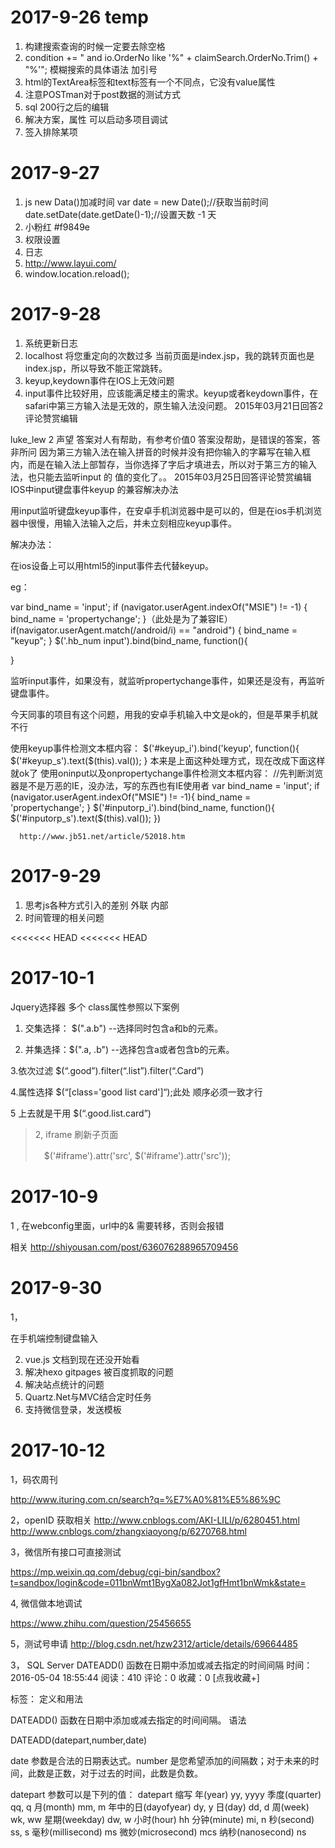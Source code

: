 # 2017-9-26 temp

1. 构建搜索查询的时候一定要去除空格
2.  condition += " and io.OrderNo like '%" + claimSearch.OrderNo.Trim() + "%'"; 模糊搜索的具体语法 加引号
3. html的TextArea标签和text标签有一个不同点，它没有value属性
4. 注意POSTman对于post数据的测试方式
5. sql 200行之后的编辑
6. 解决方案，属性 可以启动多项目调试
7. 签入排除某项


# 2017-9-27

1. js  new Data()加减时间  var date = new Date();//获取当前时间  
  date.setDate(date.getDate()-1);//设置天数 -1 天  
2. 小粉红 #f9849e
3. 权限设置
4. 日志
5. http://www.layui.com/
6. window.location.reload();

# 2017-9-28

1. 系统更新日志
2.  localhost 将您重定向的次数过多
当前页面是index.jsp，我的跳转页面也是index.jsp，所以导致不能正常跳转。
3. keyup,keydown事件在IOS上无效问题
4. input事件比较好用，应该能满足楼主的需求。keyup或者keydown事件，在safari中第三方输入法是无效的，原生输入法没问题。
2015年03月21日回答2 评论赞赏编辑

luke_lew
2 声望
答案对人有帮助，有参考价值0 答案没帮助，是错误的答案，答非所问
因为第三方输入法在输入拼音的时候并没有把你输入的字幕写在输入框内，而是在输入法上部暂存，当你选择了字后才填进去，所以对于第三方的输入法，也只能去监听input 的 值的变化了。。
2015年03月25日回答评论赞赏编辑
IOS中input键盘事件keyup 的兼容解决办法

用input监听键盘keyup事件，在安卓手机浏览器中是可以的，但是在ios手机浏览器中很慢，用输入法输入之后，并未立刻相应keyup事件。

解决办法：

在ios设备上可以用html5的input事件去代替keyup。

eg：

var bind_name = 'input';
if (navigator.userAgent.indexOf("MSIE") != -1) {
 bind_name = 'propertychange';
}（此处是为了兼容IE）
if(navigator.userAgent.match(/android/i) == "android")
{
 bind_name = "keyup";
}
$('.hb_num input').bind(bind_name, function(){

}

监听input事件，如果没有，就监听propertychange事件，如果还是没有，再监听键盘事件。

今天同事的项目有这个问题，用我的安卓手机输入中文是ok的，但是苹果手机就不行

使用keyup事件检测文本框内容：
 $('#keyup_i').bind('keyup', function(){
        $('#keyup_s').text($(this).val()); 
}
本来是上面这种处理方式，现在改成下面这样就ok了 
使用oninput以及onpropertychange事件检测文本框内容：
 //先判断浏览器是不是万恶的IE，没办法，写的东西也有IE使用者
      var bind_name = 'input';
      if (navigator.userAgent.indexOf("MSIE") != -1){
        bind_name = 'propertychange';
      }
      $('#inputorp_i').bind(bind_name, function(){
        $('#inputorp_s').text($(this).val());
      }) 

      http://www.jb51.net/article/52018.htm


# 2017-9-29

1. 思考js各种方式引入的差别  外联  内部
2. 时间管理的相关问题


<<<<<<< HEAD
<<<<<<< HEAD
# 2017-10-1
Jquery选择器 多个 class属性参照以下案例 

 <element class="a b good list card">

1. 交集选择： $(".a.b") --选择同时包含a和b的元素。

2. 并集选择：$(".a, .b") --选择包含a或者包含b的元素。


3.依次过滤  $(“.good”).filter(“.list”).filter(“.Card”)


4.属性选择   $(“[class='good list card']“);此处 顺序必须一致才行


5 上去就是干用  $(“.good.list.card”)



> 2, iframe 刷新子页面
> 
> 　$('#iframe').attr('src', $('#iframe').attr('src'));
> 　
 　
# 2017-10-9 

1 , 在webconfig里面，url中的& 需要转移，否则会报错

相关 http://shiyousan.com/post/636076288965709456


# 2017-9-30

1，<script language="javascript">
function GetInput(){//屏蔽非数字和非退格符
    var k = event.keyCode;   //48-57是大键盘的数字键，96-105是小键盘的数字键，8是退格符←
    if ((k <= 57 && k >= 48) || (k <= 105 && k >= 96) || (k== 8)){
     return true;
    } else {
     return false;
    }
}
function Set(obj){
   //即时处理输入框的内容,比如进行某些运算
}
</script>

在手机端控制键盘输入

2. vue.js  文档到现在还没开始看
3. 解决hexo gitpages 被百度抓取的问题
4. 解决站点统计的问题
5. Quartz.Net与MVC结合定时任务
6. 支持微信登录，发送模板

# 2017-10-12

1，码农周刊

http://www.ituring.com.cn/search?q=%E7%A0%81%E5%86%9C

2，openID 获取相关
http://www.cnblogs.com/AKI-LILI/p/6280451.html
http://www.cnblogs.com/zhangxiaoyong/p/6270768.html

3，微信所有接口可直接测试

https://mp.weixin.qq.com/debug/cgi-bin/sandbox?t=sandbox/login&code=011bnWmt1BygXa082Jot1gfHmt1bnWmk&state=

4, 微信做本地调试

https://www.zhihu.com/question/25456655

5，测试号申请
http://blog.csdn.net/hzw2312/article/details/69664485

3，
SQL Server DATEADD() 函数在日期中添加或减去指定的时间间隔
时间：2016-05-04 18:55:44      阅读：410      评论：0      收藏：0      [点我收藏+]

标签：
定义和用法

DATEADD() 函数在日期中添加或减去指定的时间间隔。
语法

DATEADD(datepart,number,date)

date 参数是合法的日期表达式。number 是您希望添加的间隔数；对于未来的时间，此数是正数，对于过去的时间，此数是负数。

datepart 参数可以是下列的值：
datepart  缩写
年(year)    yy, yyyy
季度(quarter)   qq, q
月(month)  mm, m
年中的日(dayofyear)   dy, y
日(day)  dd, d
周(week)   wk, ww
星期(weekday)   dw, w
小时(hour)  hh
分钟(minute)  mi, n
秒(second)   ss, s
毫秒(millisecond)   ms
微妙(microsecond)   mcs
纳秒(nanosecond)  ns





